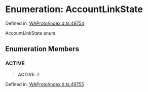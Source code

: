 # Enumeration: AccountLinkState

Defined in: [WAProto/index.d.ts:49754](https://github.com/Fokusdotid/bail/blob/3bd64a6fd6e8fc52d3ec9ba842534bed26103555/WAProto/index.d.ts#L49754)

AccountLinkState enum.

## Enumeration Members

### ACTIVE

> **ACTIVE**: `0`

Defined in: [WAProto/index.d.ts:49755](https://github.com/Fokusdotid/bail/blob/3bd64a6fd6e8fc52d3ec9ba842534bed26103555/WAProto/index.d.ts#L49755)
